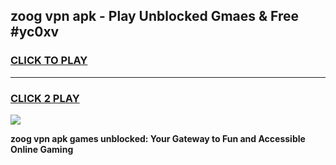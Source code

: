 
## zoog vpn apk - Play Unblocked Gmaes & Free #yc0xv
<h3>
<a href="https://premium.freeplayer.one?title=zoog_vpn_apk&ref=03M">CLICK TO PLAY</a></h3>
<hr>

<h3>
<a href="https://premium.freeplayer.one?title=zoog_vpn_apk&ref=03M">CLICK 2 PLAY</a>
  
</h3>

<a href="https://premium.freeplayer.one?title=zoog_vpn_apk&ref=03M"><img src="https://clearcache.store/games.png"></a>


**zoog vpn apk games unblocked: Your Gateway to Fun and Accessible Online Gaming**
